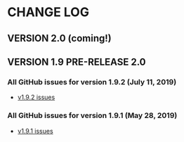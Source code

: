 # CHANGE LOG

## VERSION 2.0 (coming!)


## VERSION 1.9 PRE-RELEASE 2.0

### All GitHub issues for version 1.9.2 (July 11, 2019)
* [v1.9.2 issues](https://github.com/LaSalleSoftware/lsv2-library-pkg/milestone/2?closed=1)


### All GitHub issues for version 1.9.1 (May 28, 2019)
* [v1.9.1 issues](https://github.com/LaSalleSoftware/lsv2-library-pkg/milestone/1?closed=1)
